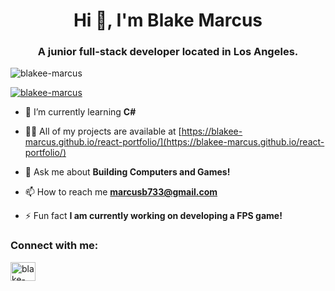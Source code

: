 <h1 align="center">Hi 👋, I'm Blake Marcus</h1>
<h3 align="center">A junior full-stack developer located in Los Angeles.</h3>

<p align="left"> <img src="https://komarev.com/ghpvc/?username=blakee-marcus&label=Profile%20views&color=0e75b6&style=flat" alt="blakee-marcus" /> </p>

<p align="left"> <a href="https://github.com/ryo-ma/github-profile-trophy"><img src="https://github-profile-trophy.vercel.app/?username=blakee-marcus" alt="blakee-marcus" /></a> </p>



- 🌱 I’m currently learning **C#**

- 👨‍💻 All of my projects are available at [https://blakee-marcus.github.io/react-portfolio/](https://blakee-marcus.github.io/react-portfolio/)

- 💬 Ask me about **Building Computers and Games!**

- 📫 How to reach me **marcusb733@gmail.com**

- ⚡ Fun fact **I am currently working on developing a FPS game!**

<h3 align="left">Connect with me:</h3>
<p align="left">
<a href="https://linkedin.com/in/blake-marcus" target="blank"><img align="center" src="https://raw.githubusercontent.com/rahuldkjain/github-profile-readme-generator/master/src/images/icons/Social/linked-in-alt.svg" alt="blake-marcus" height="30" width="40" /></a>
</p>
